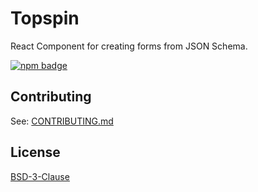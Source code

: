 # Topspin

React Component for creating forms from JSON Schema.

[![npm badge](https://img.shields.io/npm/v/topspin?color=brightgreen&logo=npm&style=flat-square)][npm]


## Contributing

See: [CONTRIBUTING.md](CONTRIBUTING.md)


## License

[BSD-3-Clause](LICENSE)

[npm]: https://www.npmjs.com/package/topspin/
